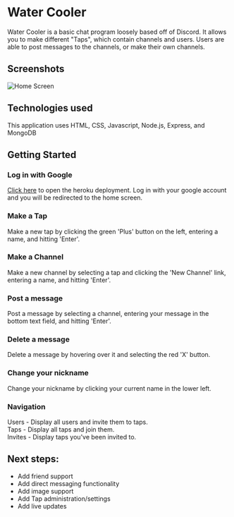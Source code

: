 # Water Cooler

Water Cooler is a basic chat program loosely based off of Discord. It allows you to make different "Taps", which contain channels and users. Users are able to post messages to the channels, or make their own channels.

## Screenshots
![Home Screen](https://i.imgur.com/NXIQLHv.png)

## Technologies used

This application uses HTML, CSS, Javascript, Node.js, Express, and MongoDB


## Getting Started 


### Log in with Google
[Click here](https://water-cooler.herokuapp.com/) to open the heroku deployment. Log in with your google account and you will be redirected to the home screen.

### Make a Tap
Make a new tap by clicking the green 'Plus' button on the left, entering a name, and hitting 'Enter'.

### Make a Channel
Make a new channel by selecting a tap and clicking the 'New Channel' link, entering a name, and hitting 'Enter'.

### Post a message
Post a message by selecting a channel, entering your message in the bottom text field, and hitting 'Enter'.

### Delete a message
Delete a message by hovering over it and selecting the red 'X' button.

### Change your nickname
Change your nickname by clicking your current name in the lower left.

### Navigation
Users - Display all users and invite them to taps.  
Taps - Display all taps and join them.  
Invites - Display taps you've been invited to.  

## Next steps:
- Add friend support
- Add direct messaging functionality
- Add image support
- Add Tap administration/settings
- Add live updates